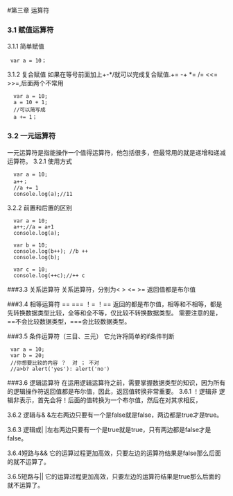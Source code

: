 #第三章 运算符
### 3.1 赋值运算符
3.1.1 简单赋值
   
     var a = 10；


3.1.2 复合赋值
如果在等号前面加上+-*/就可以完成复合赋值.+= -+ *= /= <<= >>=,后面两个不常用

      var a = 10;
      a = 10 + 1;
      //可以简写成
      a += 1；

### 3.2 一元运算符
一元运算符是指能操作一个值得运算符，他包括很多，但最常用的就是递增和递减运算符。
3.2.1 使用方式
  
      var a = 10;
      a++；
      //a += 1
      console.log(a);//11

3.2.2 前置和后置的区别
      
      var a = 10;
      a++;//a = a+1
      console.log(a);

      var b = 10;
      console.log(b++); //b ++
      console.log(b);

      var c = 10;
      console.log(++c);//++ c

###3.3 关系运算符
 关系运算符，分别为< > <= >= 返回值都是布尔值

###3.4 相等运算符
 == === ！= ！== 返回的都是布尔值，相等和不相等，都是先转换数据类型比较，全等和全不等，仅比较不转换数据类型。
 需要注意的是，==不会比较数据类型，===会比较数据类型。

###3.5 条件运算符（三目、三元）
 它允许将简单的if条件判断
      
     var a = 10;
     var b = 20;
     //你想要比较的内容 ？  对 ； 不对
     //a>b? alert('yes'): alert('no')

###3.6 逻辑运算符
在运用逻辑运算符之前，需要掌握数据类型的知识，因为所有的逻辑操作符返回值都是布尔值，因此，返回值转换非常重要。
3.6.1 ！逻辑非
逻辑非表示，首先会将！后面的值转换为一个布尔值，然后在对其求相反，

3.6.2 逻辑与&
&左右两边只要有一个是false就是false，两边都是true才是true。

3.6.3 逻辑或|
|左右两边只要有一个是true就是true，只有两边都是false才是false。

3.6.4短路与&&
它的运算过程更加高效，只要左边的运算符结果是false那么后面的就不运算了。

3.6.5短路与||
它的运算过程更加高效，只要左边的运算符结果是true那么后面的就不运算了。